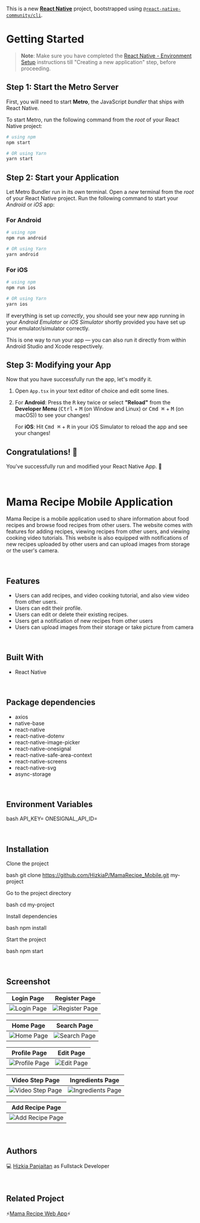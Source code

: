 This is a new [**React Native**](https://reactnative.dev) project, bootstrapped using [`@react-native-community/cli`](https://github.com/react-native-community/cli).

# Getting Started

>**Note**: Make sure you have completed the [React Native - Environment Setup](https://reactnative.dev/docs/environment-setup) instructions till "Creating a new application" step, before proceeding.

## Step 1: Start the Metro Server

First, you will need to start **Metro**, the JavaScript _bundler_ that ships _with_ React Native.

To start Metro, run the following command from the _root_ of your React Native project:

```bash
# using npm
npm start

# OR using Yarn
yarn start
```

## Step 2: Start your Application

Let Metro Bundler run in its _own_ terminal. Open a _new_ terminal from the _root_ of your React Native project. Run the following command to start your _Android_ or _iOS_ app:

### For Android

```bash
# using npm
npm run android

# OR using Yarn
yarn android
```

### For iOS

```bash
# using npm
npm run ios

# OR using Yarn
yarn ios
```

If everything is set up _correctly_, you should see your new app running in your _Android Emulator_ or _iOS Simulator_ shortly provided you have set up your emulator/simulator correctly.

This is one way to run your app — you can also run it directly from within Android Studio and Xcode respectively.

## Step 3: Modifying your App

Now that you have successfully run the app, let's modify it.

1. Open `App.tsx` in your text editor of choice and edit some lines.
2. For **Android**: Press the <kbd>R</kbd> key twice or select **"Reload"** from the **Developer Menu** (<kbd>Ctrl</kbd> + <kbd>M</kbd> (on Window and Linux) or <kbd>Cmd ⌘</kbd> + <kbd>M</kbd> (on macOS)) to see your changes!

   For **iOS**: Hit <kbd>Cmd ⌘</kbd> + <kbd>R</kbd> in your iOS Simulator to reload the app and see your changes!

## Congratulations! :tada:

You've successfully run and modified your React Native App. :partying_face:

<br />

# Mama Recipe Mobile Application

Mama Recipe is a mobile application used to share information about food recipes and browse food recipes from other users. The website comes with features for adding recipes, viewing recipes from other users, and viewing cooking video tutorials. This website is also equipped with notifications of new recipes uploaded by other users and can upload images from storage or the user's camera.

<br />

## Features

- Users can add recipes, and video cooking tutorial, and also view video from other users.
- Users can edit their profile.
- Users can edit or delete their existing recipes.
- Users get a notification of new recipes from other users
- Users can upload images from their storage or take picture from camera

<br />

## Built With

- React Native

<br />

## Package dependencies

- axios
- native-base
- react-native
- react-native-dotenv
- react-native-image-picker
- react-native-onesignal
- react-native-safe-area-context
- react-native-screens
- react-native-svg
- async-storage

<br />

## Environment Variables

bash
API_KEY=
ONESIGNAL_API_ID=

<br />

## Installation

Clone the project

bash
  git clone https://github.com/HizkiaP/MamaRecipe_Mobile.git my-project


Go to the project directory

bash
  cd my-project


Install dependencies

bash
  npm install


Start the project

bash
  npm start

<br />

## Screenshot
| Login Page | Register Page |
|------------|---------------|
|![Login Page](https://drive.google.com/uc?export=view&id=1klDU4AbkwK1GUgKJhozQQnl_ML3JDB1f) | ![Register Page](https://drive.google.com/uc?export=view&id=1uUdrutecGDyJ5K8YRSU8Tdl1hIVtZQ84)|

| Home Page | Search Page |
|------------|---------------|
|![Home Page](https://drive.google.com/uc?export=view&id=1dav4BE0l1L_uUsQlQjZj_MFw1iQHiNy7) | ![Search Page](https://drive.google.com/uc?export=view&id=1yb7VUL8wZb8NKIdkUPVQhKrI4fGQ74ZX)|

| Profile Page | Edit Page |
|------------|---------------|
|![Profile Page](https://drive.google.com/uc?export=view&id=1Klg9t-vQLOcC2Y9rkcYIcZQQgsnPh_Ns) | ![Edit Page](https://drive.google.com/uc?export=view&id=195F1YR9WZAG2V335si38mIzjqjOFML5g)|

| Video Step Page | Ingredients Page |
|------------|---------------|
|![Video Step Page](https://drive.google.com/uc?export=view&id=1DL6mjIBl32QEiDUrnIVpTZ4qZjXAK5b4) | ![Ingredients Page](https://drive.google.com/uc?export=view&id=1RoH-FrZ2wn6e9cZqbC_r7waNGfBdJ6aR)|

| Add Recipe Page |
|------------|
|![Add Recipe Page](https://drive.google.com/uc?export=view&id=1aAOsx93o0kehBL5qDXjKyDXL1ilwdD-_)|

<br />

## Authors

💻 [Hizkia Panjaitan](https://github.com/HizkiaP) as Fullstack Developer

<br />

## Related Project

⚡[Mama Recipe Web App](https://github.com/HizkiaP/MamaRecipe_FrontEnd)⚡

